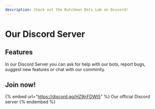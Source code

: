 ```yaml
---
description: Check out the Dutchman Bots Lab on Discord!
---
```


# Our Discord Server

## Features

In our Discord Server you can ask for help with our bots, report bugs, suggest new features or chat with our comminity.

## Join now!

{% embed url="https://discord.gg/HZ9jrFDWt5" %}
Our official Discord server
{% endembed %}
